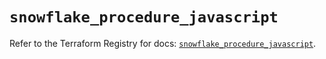 # `snowflake_procedure_javascript`

Refer to the Terraform Registry for docs: [`snowflake_procedure_javascript`](https://registry.terraform.io/providers/snowflake-labs/snowflake/1.0.1/docs/resources/procedure_javascript).
